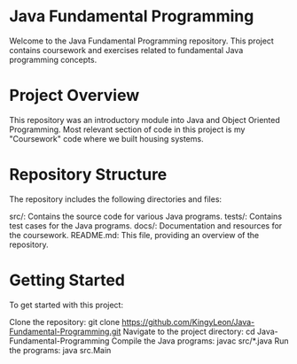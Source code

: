 # Java Fundamental Programming
Welcome to the Java Fundamental Programming repository. This project contains coursework and exercises related to fundamental Java programming concepts.

# Project Overview
This repository was an introductory module into Java and Object Oriented Programming.
Most relevant section of code in this project is my "Coursework" code where we built housing systems.

# Repository Structure
The repository includes the following directories and files:

src/: Contains the source code for various Java programs.
tests/: Contains test cases for the Java programs.
docs/: Documentation and resources for the coursework.
README.md: This file, providing an overview of the repository.

# Getting Started
To get started with this project:

Clone the repository:
git clone https://github.com/KingyLeon/Java-Fundamental-Programming.git
Navigate to the project directory:
cd Java-Fundamental-Programming
Compile the Java programs:
javac src/*.java
Run the programs:
java src.Main
